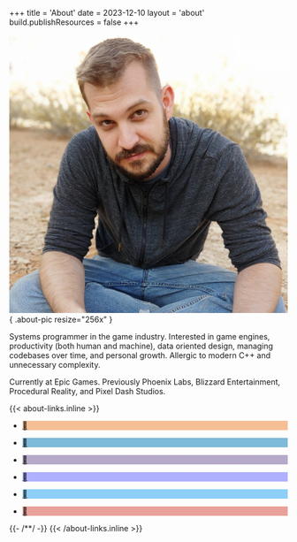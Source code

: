+++
title = 'About'
date = 2023-12-10
layout = 'about'
build.publishResources = false
+++

![Me](me.png)
{ .about-pic resize="256x" }

Systems programmer in the game industry. Interested in game engines, productivity (both human and machine), data oriented design, managing codebases over time, and personal growth. Allergic to modern C++ and unnecessary complexity.

Currently at Epic Games. Previously Phoenix Labs, Blizzard Entertainment, Procedural Reality, and Pixel Dash Studios.

{{< about-links.inline >}}
<ul class="about-link-container symbol">
	<li>
		<a href="{{ (.Site.Home.OutputFormats.Get "atom").RelPermalink }}" title="RSS">
			<p style="background-image: linear-gradient(#ee802f80, #ee802f80);">&#xf046b;</p>
		</a>
	</li>
	<li>
		<a href="https://www.linkedin.com/in/abyrd89/" title="LinkedIn">
			<p style="background-image: linear-gradient(#0077b580, #0077b580);">&#xf033b;</p>
		</a>
	</li>
	<li>
		<a href="https://github.com/akbyrd" title="GitHub">
			<p style="background-image: linear-gradient(#6e549480, #6e549480);">&#xf02a4;</p>
		</a>
	</li>
	<li>
		<a href="https://mastodon.gamedev.place/@abyrd" title="Mastodon">
			<p style="background-image: linear-gradient(#6364ff80, #6364ff80);">&#xf0ad1;</p>
		</a>
	</li>
	<li>
		<a href="https://twitter.com/abyrd89" title="Twitter / X">
			<p style="background-image: linear-gradient(#1da1f280, #1da1f280);">&#xf0544;</p>
		</a>
	</li>
	<li>
		<a href="mailto:dev+blog@akbyrd.email" title="Email">
			<p style="background-image: linear-gradient(#d4463880, #d4463880);">&#xf01ee;</p>
		</a>
	</li>
</ul>
{{- /**/ -}}
{{< /about-links.inline >}}
